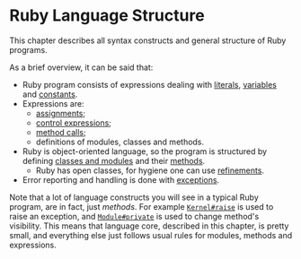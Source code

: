 # Ruby Language Structure

This chapter describes all syntax constructs and general structure of Ruby programs.

As a brief overview, it can be said that:

* Ruby program consists of expressions dealing with [literals](language/literals.md), [variables](language/variables.md) and [constants](language/variables.md#constants).
* Expressions are:
  * [assignments](language/assignments.md);
  * [control expressions](language/control-expressions.md);
  * [method calls](language/methods-call.md);
  * definitions of modules, classes and methods.
* Ruby is object-oriented language, so the program is structured by defining [classes and modules](language/modules-classes.md) and their [methods](language/methods-def.md).
  * Ruby has open classes, for hygiene one can use [refinements](language/refinements.md).
* Error reporting and handling is done with [exceptions](language/exceptions.md).

Note that a lot of language constructs you will see in a typical Ruby program, are in fact, just _methods_. For example [`Kernel#raise`]() is used to raise an exception, and [`Module#private`]() is used to change method's visibility. This means that language core, described in this chapter, is pretty small, and everything else just follows usual rules for modules, methods and expressions.